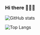 ### Hi there 🐺👋🐺
<!--
**huskyjp/huskyjp** is a ✨ _special_ ✨ repository because its `README.md` (this file) appears on your GitHub profile.

Here are some ideas to get you started:

- 🔭 I’m currently working on ...
- 🌱 I’m currently learning ...
- 👯 I’m looking to collaborate on ...
- 🤔 I’m looking for help with ...
- 💬 Ask me about ...
- 📫 How to reach me: ...
- 😄 Pronouns: ...
- ⚡ Fun fact: ...
-->

![GitHub stats](https://huskyjp-stat.vercel.app/api?username=huskyjp&count_private=true&count_private=true&show_icons=true&theme=apprentice)


![Top Langs](https://huskyjp-stat.vercel.app/api/top-langs/?username=huskyjp&count_private=true&count_private=true&theme=apprentice&hide=Java,HTML,Javascript,CSS,Makefile,Python,Ruby,Shell)
